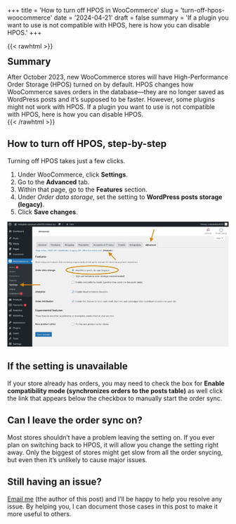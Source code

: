 +++
title = 'How to turn off HPOS in WooCommerce'
slug = 'turn-off-hpos-woocommerce'
date = '2024-04-21'
draft = false
summary = 'If a plugin you want to use is not compatible with HPOS, here is how you can disable HPOS.'
+++

{{< rawhtml >}}
<div class="rounded-lg px-8 py-8 bg-[#804D79E3] text-gray-50 text-lg">
	<h2 class="text-gray-50" style="margin-top: 0; margin-bottom: 0.6rem;">Summary</h2>
	<p style="margin-bottom: 0;">After October 2023, new WooCommerce stores will have High-Performance Order Storage (HPOS) turned on by default. HPOS changes how WooCommerce saves orders in the database—they are no longer saved as WordPress posts and it’s supposed to be faster. However, some plugins might not work with HPOS. If a plugin you want to use is not compatible with HPOS, here is how you can disable HPOS.</p>
</div>
{{< /rawhtml >}}

## How to turn off HPOS, step-by-step

Turning off HPOS takes just a few clicks.

1.  Under WooCommerce, click **Settings**.
2.  Go to the **Advanced** tab.
3.  Within that page, go to the **Features** section.
4.  Under _Order data storage_, set the setting to **WordPress posts storage (legacy)**.
5.  Click **Save changes**.

![Screenshot showing how to navigate to the settings page in WooCommerce where HPOS can be turned off.](turn-off-hpos-woocommerce.webp)

## If the setting is unavailable

If your store already has orders, you may need to check the box for **Enable compatibility mode (synchronizes orders to the posts table)** as well click the link that appears below the checkbox to manually start the order sync.

## Can I leave the order sync on?

Most stores shouldn’t have a problem leaving the setting on. If you ever plan on switching back to HPOS, it will allow you change the setting right away. Only the biggest of stores might get slow from all the order snycing, but even then it’s unlikely to cause major issues.

## Still having an issue?

[Email me](mailto:john@getdashify.com) (the author of this post) and I’ll be happy to help you resolve any issue. By helping you, I can document those cases in this post to make it more useful to others.
